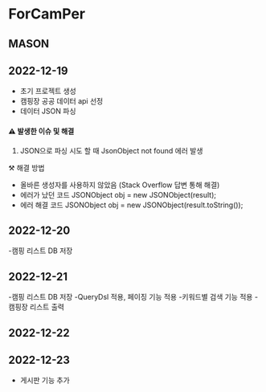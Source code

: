 # ForCamPer

##  MASON
## 2022-12-19

- 초기 프로젝트 생성
- 캠핑장 공공 데이터 api 선정
- 데이터 JSON 파싱

#### ⚠️ 발생한 이슈 및 해결

1. JSON으로 파싱 시도 할 때 JsonObject not found 에러 발생 

⚒️ 해결 방법  
- 올바른 생성자를 사용하지 않았음 (Stack Overflow 답변 통해 해결)
- 에러가 났던 코드  JSONObject obj = new JSONObject(result);
- 에러 해결 코드  JSONObject obj = new JSONObject(result.toString());

## 2022-12-20

-캠핑 리스트 DB 저장


## 2022-12-21

-캠핑 리스트 DB 저장
-QueryDsl 적용, 페이징 기능 적용
-키워드별 검색 기능 적용
-캠핑장 리스트 출력


## 2022-12-22

## 2022-12-23
- 게시판 기능 추가
